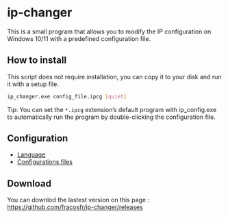 # ip-changer
This is a small program that allows you to modify the IP configuration on Windows 10/11 with a predefined configuration file.

## How to install
This script does not require installation, you can copy it to your disk and run it with a setup file.

```bash
ip_changer.exe config_file.ipcg [quiet]
```

Tip: You can set the `*.ipcg` extension’s default program with ip_config.exe to automatically run the program by double-clicking the configuration file.

## Configuration
* [Language](docs/languages.md)
* [Configurations files](docs/config_file.md)

## Download
You can downlod the lastest version on this page : https://github.com/fracosfr/ip-changer/releases
